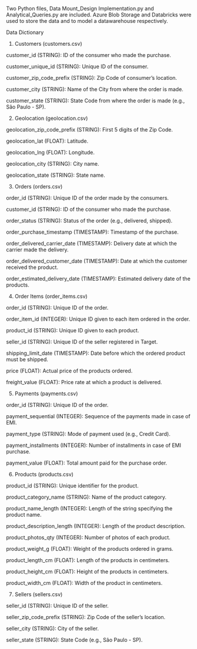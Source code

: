 Two Python files, Data Mount_Design Implementation.py and Analytical_Queries.py are included.
Azure Blob Storage and Databricks were used to store the data and to model a datawarehouse respectively.


Data Dictionary


1. Customers (customers.csv)

customer_id (STRING): ID of the consumer who made the purchase.

customer_unique_id (STRING): Unique ID of the consumer.

customer_zip_code_prefix (STRING): Zip Code of consumer’s location.

customer_city (STRING): Name of the City from where the order is made.

customer_state (STRING): State Code from where the order is made (e.g., São Paulo - SP).



2. Geolocation (geolocation.csv)

geolocation_zip_code_prefix (STRING): First 5 digits of the Zip Code.

geolocation_lat (FLOAT): Latitude.

geolocation_lng (FLOAT): Longitude.

geolocation_city (STRING): City name.

geolocation_state (STRING): State name.



3. Orders (orders.csv)

order_id (STRING): Unique ID of the order made by the consumers.

customer_id (STRING): ID of the consumer who made the purchase.

order_status (STRING): Status of the order (e.g., delivered, shipped).

order_purchase_timestamp (TIMESTAMP): Timestamp of the purchase.

order_delivered_carrier_date (TIMESTAMP): Delivery date at which the carrier made the delivery.

order_delivered_customer_date (TIMESTAMP): Date at which the customer received the product.

order_estimated_delivery_date (TIMESTAMP): Estimated delivery date of the products.



4. Order Items (order_items.csv)

order_id (STRING): Unique ID of the order.

order_item_id (INTEGER): Unique ID given to each item ordered in the order.

product_id (STRING): Unique ID given to each product.

seller_id (STRING): Unique ID of the seller registered in Target.

shipping_limit_date (TIMESTAMP): Date before which the ordered product must be shipped.

price (FLOAT): Actual price of the products ordered.

freight_value (FLOAT): Price rate at which a product is delivered.



5. Payments (payments.csv)

order_id (STRING): Unique ID of the order.

payment_sequential (INTEGER): Sequence of the payments made in case of EMI.

payment_type (STRING): Mode of payment used (e.g., Credit Card).

payment_installments (INTEGER): Number of installments in case of EMI purchase.

payment_value (FLOAT): Total amount paid for the purchase order.



6. Products (products.csv)

product_id (STRING): Unique identifier for the product.

product_category_name (STRING): Name of the product category.

product_name_length (INTEGER): Length of the string specifying the product name.

product_description_length (INTEGER): Length of the product description.

product_photos_qty (INTEGER): Number of photos of each product.

product_weight_g (FLOAT): Weight of the products ordered in grams.

product_length_cm (FLOAT): Length of the products in centimeters.

product_height_cm (FLOAT): Height of the products in centimeters.

product_width_cm (FLOAT): Width of the product in centimeters.



7. Sellers (sellers.csv)

seller_id (STRING): Unique ID of the seller.

seller_zip_code_prefix (STRING): Zip Code of the seller’s location.

seller_city (STRING): City of the seller.

seller_state (STRING): State Code (e.g., São Paulo - SP).

